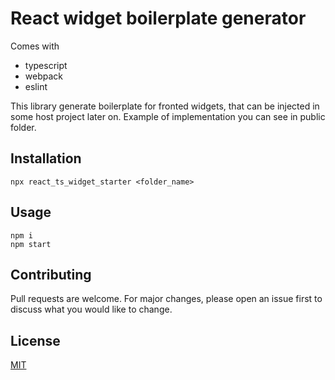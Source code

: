 # React widget boilerplate generator

Comes with
- typescript
- webpack
- eslint

This library generate boilerplate for fronted widgets, that can be injected in some host project later on.
Example of implementation you can see in public folder.

## Installation

```shell
npx react_ts_widget_starter <folder_name>
```

## Usage

```shell
npm i
npm start
```

## Contributing
Pull requests are welcome. For major changes, please open an issue first to discuss what you would like to change.

## License
[MIT](LICENSE)
